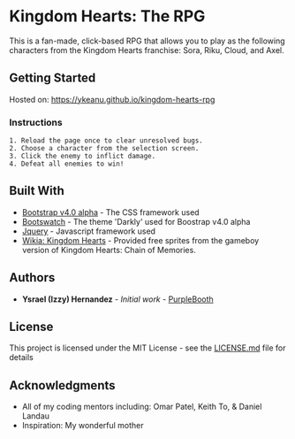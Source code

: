 # Kingdom Hearts: The RPG

This is a fan-made, click-based RPG that allows you to play as the following characters from the Kingdom Hearts franchise: Sora, Riku, Cloud, and Axel.

## Getting Started

Hosted on: https://ykeanu.github.io/kingdom-hearts-rpg

### Instructions

```
1. Reload the page once to clear unresolved bugs.
2. Choose a character from the selection screen.
3. Click the enemy to inflict damage.
4. Defeat all enemies to win!
```


## Built With

* [Bootstrap v4.0 alpha](https://v4-alpha.getbootstrap.com/) - The CSS framework used 
* [Bootswatch](https://bootswatch.com/) - The theme 'Darkly' used for Boostrap v4.0 alpha
* [Jquery](https://jquery.com/) - Javascript framework used
* [Wikia: Kingdom Hearts](http://kingdomhearts.wikia.com/wiki/The_Keyhole) - Provided free sprites from the gameboy version of Kingdom Hearts: Chain of Memories. 

## Authors

* **Ysrael (Izzy) Hernandez** - *Initial work* - [PurpleBooth](https://github.com/ykeanu)

## License

This project is licensed under the MIT License - see the [LICENSE.md](LICENSE.md) file for details

## Acknowledgments

* All of my coding mentors including: Omar Patel, Keith To, & Daniel Landau
* Inspiration: My wonderful mother
